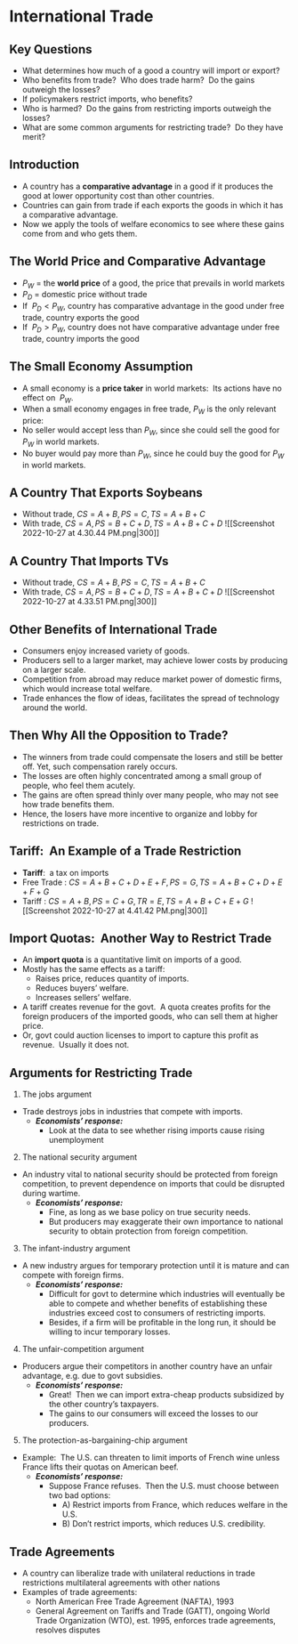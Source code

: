 # International Trade
 
## Key Questions
- What determines how much of a good a country will import or export?  
- Who benefits from trade?  Who does trade harm?  Do the gains outweigh the losses? 
- If policymakers restrict imports, who benefits?   
- Who is harmed?  Do the gains from restricting imports outweigh the losses?  
- What are some common arguments for restricting trade?  Do they have merit?

## Introduction
- A country has a **comparative advantage** in a good if it produces the good at lower opportunity cost than other countries.  
- Countries can gain from trade if each exports the goods in which it has a comparative advantage. 
- Now we apply the tools of welfare economics to see where these gains come from and who gets them.  

## The World Price and Comparative Advantage
- $P_W$ = the **world price** of a good,  the price that prevails in world markets 
- $P_D$ = domestic price without trade 
- If  $P_D < P_W$, country has comparative advantage in the good under free trade, country exports the good
- If  $P_D > P_W$, country does not have comparative advantage under free trade, country imports the good

## The Small Economy Assumption
- A small economy is a **price taker** in world markets:  Its actions have no effect on  $P_W$.  
- When a small economy engages in free trade, $P_W$ is the only relevant price:  
- No seller would accept less than $P_W$, since she could sell the good for $P_W$ in world markets. 
- No buyer would pay more than $P_W$, since he could buy the good for $P_W$ in world markets. 

## A Country That Exports Soybeans
- Without trade, $CS = A + B, PS = C, TS= A + B + C$
- With trade, $CS = A, PS = B + C + D, TS= A + B + C + D$
![[Screenshot 2022-10-27 at 4.30.44 PM.png|300]]

## A Country That Imports TVs
- Without trade, $CS = A + B, PS = C, TS= A + B + C$
- With trade, $CS = A, PS = B + C + D, TS= A + B + C + D$
![[Screenshot 2022-10-27 at 4.33.51 PM.png|300]]

## Other Benefits of International Trade
- Consumers enjoy increased variety of goods.
- Producers sell to a larger market, may achieve lower costs by producing on a larger scale.
- Competition from abroad may reduce market power of domestic firms, which would increase  total welfare.
- Trade enhances the flow of ideas, facilitates the spread of technology around the world.

## Then Why All the Opposition to Trade?
- The winners from trade could compensate the losers and still be better off. Yet, such compensation rarely occurs.
- The losses are often highly concentrated among a small group of people, who feel them acutely.  
- The gains are often spread thinly over many people, who may not see how trade benefits them.
- Hence, the losers have more incentive to organize and lobby for restrictions on trade. 

## Tariff:  An Example of a Trade Restriction
- **Tariff**:  a tax on imports  
- Free Trade : $CS = A + B + C  + D + E + F, PS = G, TS= A + B+ C + D + E + F + G$
- Tariff : $CS = A + B, PS = C + G, TR = E, TS = A + B  + C + E + G$
![[Screenshot 2022-10-27 at 4.41.42 PM.png|300]]

## Import Quotas:  Another Way to Restrict Trade
- An **import quota** is a quantitative limit on imports of a good. 
- Mostly has the same effects as a tariff:
	- Raises price, reduces quantity of imports.
	- Reduces buyers’ welfare.
	- Increases sellers’ welfare.
- A tariff creates revenue for the govt.  A quota creates profits for the foreign producers of the imported goods, who can sell them at higher price.  
- Or, govt could auction licenses to import to capture this profit as revenue.  Usually it does not. 

## Arguments for Restricting Trade
1. The jobs argument
- Trade destroys jobs in industries that compete with imports. 
	- **_Economists’ response:_**
		- Look at the data to see whether rising imports cause rising unemployment
2. The national security argument
- An industry vital to national security should be protected from foreign competition, to prevent dependence on imports that could be disrupted during wartime.
	- **_Economists’ response:_**
		- Fine, as long as we base policy on true security needs. 
		- But producers may exaggerate their own importance to national security to obtain protection from foreign competition.   
3. The infant-industry argument
- A new industry argues for temporary protection until it is mature and can compete with foreign firms. 
	- **_Economists’ response:_**
		- Difficult for govt to determine which industries will eventually be able to compete and whether benefits of establishing these industries exceed cost to consumers of restricting imports.  
		- Besides, if a firm will be profitable in the long run, it should be willing to incur temporary losses. 
4. The unfair-competition argument
- Producers argue their competitors in another country have an unfair advantage,  e.g. due to govt subsidies. 
	- **_Economists’ response:_**
		- Great!  Then we can import extra-cheap products subsidized by the other country’s taxpayers.  
		- The gains to our consumers will exceed the losses to our producers.  
5. The protection-as-bargaining-chip argument
- Example:  The U.S. can threaten to limit imports of French wine unless France lifts their quotas on American beef.  
	- **_Economists’ response:_**
		- Suppose France refuses.  Then the U.S. must choose between two bad options:  
			- A) Restrict imports from France, which reduces welfare in the U.S.
			- B) Don’t restrict imports, which reduces U.S. credibility. 

## Trade Agreements
- A country can liberalize trade with unilateral reductions in trade restrictions multilateral agreements with other nations 
- Examples of trade agreements:  
	- North American Free Trade Agreement (NAFTA), 1993
	- General Agreement on Tariffs and Trade (GATT), ongoing World Trade Organization (WTO), est. 1995, enforces trade agreements, resolves disputes